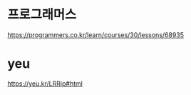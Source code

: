 # 프로그래머스 
https://programmers.co.kr/learn/courses/30/lessons/68935

# yeu 
https://yeu.kr/LRRip#html
